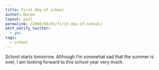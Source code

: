 ```yaml
---
title: First day of school
author: Harpo
layout: post
permalink: /2008/09/01/first-day-of-school/
aktt_notify_twitter:
  - yes
tags:
  - school
---
```

School starts tomorrow. Although I&#8217;m somewhat sad that the summer is over, I am looking forward to this school year very much.